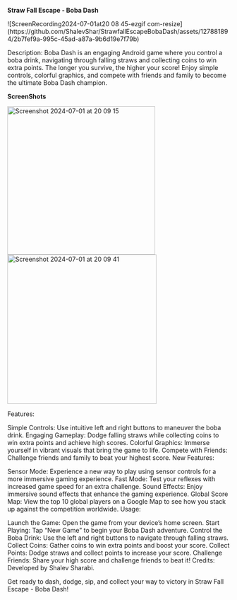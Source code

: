 
****Straw Fall Escape - Boba Dash****
<p>
![ScreenRecording2024-07-01at20 08 45-ezgif com-resize](https://github.com/ShalevShar/StrawfallEscapeBobaDash/assets/127881894/2b7fef9a-995c-45ad-a87a-9b6d19e7f79b)
</p>
Description:
Boba Dash is an engaging Android game where you control a boba drink, navigating through falling straws and collecting coins to win extra points. The longer you survive, the higher your score! Enjoy simple controls, colorful graphics, and compete with friends and family to become the ultimate Boba Dash champion.

**ScreenShots**
<p>
<img width="335" alt="Screenshot 2024-07-01 at 20 09 15" src="https://github.com/ShalevShar/StrawfallEscapeBobaDash/assets/127881894/804463dd-17f8-4e0d-b142-8e52c1ee02f7">
<img width="338" alt="Screenshot 2024-07-01 at 20 09 41" src="https://github.com/ShalevShar/StrawfallEscapeBobaDash/assets/127881894/82c04859-1550-4778-a2de-749b3cf8340b">
</p>


Features:

Simple Controls: Use intuitive left and right buttons to maneuver the boba drink.
Engaging Gameplay: Dodge falling straws while collecting coins to win extra points and achieve high scores.
Colorful Graphics: Immerse yourself in vibrant visuals that bring the game to life.
Compete with Friends: Challenge friends and family to beat your highest score.
New Features:

Sensor Mode: Experience a new way to play using sensor controls for a more immersive gaming experience.
Fast Mode: Test your reflexes with increased game speed for an extra challenge.
Sound Effects: Enjoy immersive sound effects that enhance the gaming experience.
Global Score Map: View the top 10 global players on a Google Map to see how you stack up against the competition worldwide.
Usage:

Launch the Game: Open the game from your device’s home screen.
Start Playing: Tap “New Game” to begin your Boba Dash adventure.
Control the Boba Drink: Use the left and right buttons to navigate through falling straws.
Collect Coins: Gather coins to win extra points and boost your score.
Collect Points: Dodge straws and collect points to increase your score.
Challenge Friends: Share your high score and challenge friends to beat it!
Credits:
Developed by Shalev Sharabi.

Get ready to dash, dodge, sip, and collect your way to victory in Straw Fall Escape - Boba Dash!
